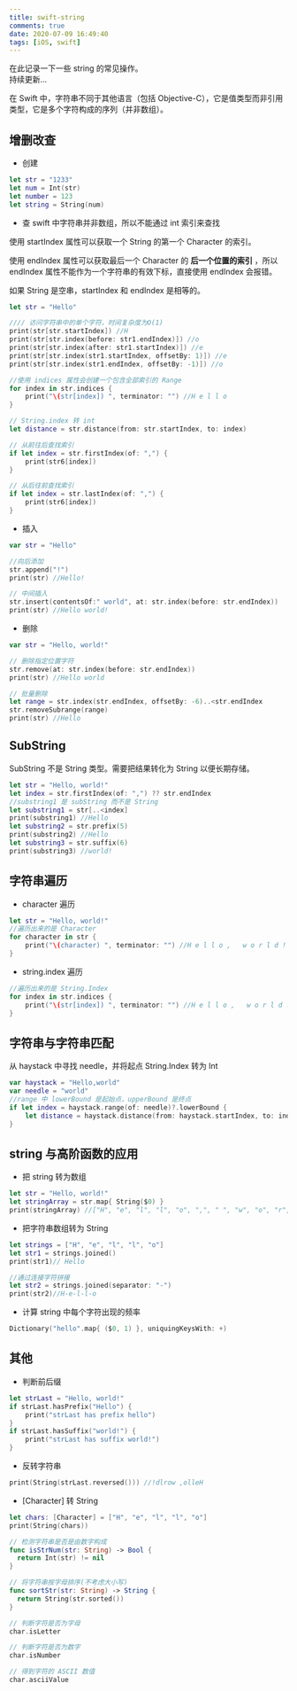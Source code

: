 ```yaml
---
title: swift-string
comments: true
date: 2020-07-09 16:49:40
tags: [iOS, swift]
---
```


在此记录一下一些 string 的常见操作。  
持续更新...
<!--more-->

在 Swift 中，字符串不同于其他语言（包括 Objective-C），它是值类型而非引用类型，它是多个字符构成的序列（并非数组）。

## 增删改查

* 创建
```swift
let str = "1233"
let num = Int(str)
let number = 123
let string = String(num)
```

* 查
swift 中字符串并非数组，所以不能通过 int 索引来查找

使用 startIndex 属性可以获取一个 String 的第一个 Character 的索引。

使用 endIndex 属性可以获取最后一个 Character 的 **后一个位置的索引** ，所以 endIndex 属性不能作为一个字符串的有效下标，直接使用 endIndex 会报错。

如果 String 是空串，startIndex 和 endIndex 是相等的。

```swift
let str = "Hello"

//// 访问字符串中的单个字符，时间复杂度为O(1)
print(str[str.startIndex]) //H
print(str[str.index(before: str1.endIndex)]) //o
print(str[str.index(after: str1.startIndex)]) //e
print(str[str.index(str1.startIndex, offsetBy: 1)]) //e
print(str[str.index(str1.endIndex, offsetBy: -1)]) //o

//使用 indices 属性会创建一个包含全部索引的 Range
for index in str.indices {
    print("\(str[index]) ", terminator: "") //H e l l o
}

// String.index 转 int
let distance = str.distance(from: str.startIndex, to: index)

// 从前往后查找索引
if let index = str.firstIndex(of: ",") {
    print(str6[index])
}

// 从后往前查找索引
if let index = str.lastIndex(of: ",") {
    print(str6[index])
}
```

* 插入

```swift
var str = "Hello"

//向后添加
str.append("!")
print(str) //Hello!

// 中间插入
str.insert(contentsOf:" world", at: str.index(before: str.endIndex))
print(str) //Hello world!
```

* 删除

```swift
var str = "Hello, world!"

// 删除指定位置字符
str.remove(at: str.index(before: str.endIndex))
print(str) //Hello world

// 批量删除
let range = str.index(str.endIndex, offsetBy: -6)..<str.endIndex
str.removeSubrange(range)
print(str) //Hello
```

## SubString

SubString 不是 String 类型。需要把结果转化为 String 以便长期存储。

```swift
let str = "Hello, world!"
let index = str.firstIndex(of: ",") ?? str.endIndex
//substring1 是 subString 而不是 String
let substring1 = str[..<index]
print(substring1) //Hello
let substring2 = str.prefix(5)
print(substring2) //Hello
let substring3 = str.suffix(6)
print(substring3) //world!
```

## 字符串遍历

* character 遍历

```swift
let str = "Hello, world!"
//遍历出来的是 Character
for character in str {
    print("\(character) ", terminator: "") //H e l l o ,   w o r l d !
}
```

* string.index 遍历

```swift
//遍历出来的是 String.Index
for index in str.indices {
    print("\(str[index]) ", terminator: "") //H e l l o ,   w o r l d !
}
```

## 字符串与字符串匹配

从 haystack 中寻找 needle，并将起点 String.Index 转为 Int

```swift
var haystack = "Hello,world"
var needle = "world"
//range 中 lowerBound 是起始点，upperBound 是终点
if let index = haystack.range(of: needle)?.lowerBound {
    let distance = haystack.distance(from: haystack.startIndex, to: index)
}
```

## string 与高阶函数的应用

* 把 string 转为数组

```swift
let str = "Hello, world!"
let stringArray = str.map{ String($0) }
print(stringArray) //["H", "e", "l", "l", "o", ",", " ", "w", "o", "r", "l", "d", "!"]
```

* 把字符串数组转为 String

```swift
let strings = ["H", "e", "l", "l", "o"]
let str1 = strings.joined()
print(str1)// Hello

//通过连接字符拼接
let str2 = strings.joined(separator: "-")
print(str2)//H-e-l-l-o
```

* 计算 string 中每个字符出现的频率

```swift
Dictionary("hello".map{ ($0, 1) }, uniquingKeysWith: +)
```

## 其他

* 判断前后缀

```swift
let strLast = "Hello, world!"
if strLast.hasPrefix("Hello") {
    print("strLast has prefix hello")
}
if strLast.hasSuffix("world!") {
    print("strLast has suffix world!")
}
```

* 反转字符串

```swift
print(String(strLast.reversed())) //!dlrow ,olleH
```

* [Character] 转 String

```swift
let chars: [Character] = ["H", "e", "l", "l", "o"]
print(String(chars))
```

```swift
// 检测字符串是否是由数字构成
func isStrNum(str: String) -> Bool {
  return Int(str) != nil
}

// 将字符串按字母排序(不考虑大小写)
func sortStr(str: String) -> String {
  return String(str.sorted())
}

// 判断字符是否为字母
char.isLetter

// 判断字符是否为数字
char.isNumber

// 得到字符的 ASCII 数值
char.asciiValue
```

